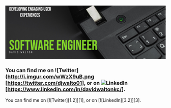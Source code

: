 ![Header](https://raw.githubusercontent.com/djwalto/djwalto/master/DavidBanner.png)

### You can find me on ![Twitter](http://i.imgur.com/wWzX9uB.png [https://twitter.com/djwalto01], or on ![LinkedIn](https://raw.githubusercontent.com/MartinHeinz/MartinHeinz/master/linkedin-3-16.png) [https://www.linkedin.com/in/davidwaltonkc/].

You can find me on [![Twitter][1.2]][1], or on [![LinkedIn][3.2]][3].


<!--
**djwalto/djwalto** is a ✨ _special_ ✨ repository because its `README.md` (this file) appears on your GitHub profile.

Here are some ideas to get you started:

- 🔭 I’m currently working on ...
- 🌱 I’m currently learning ...
- 👯 I’m looking to collaborate on ...
- 🤔 I’m looking for help with ...
- 💬 Ask me about ...
- 📫 How to reach me: ...
- 😄 Pronouns: ...
- ⚡ Fun fact: ...
-->
